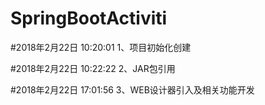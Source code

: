 # SpringBootActiviti 
#2018年2月22日 10:20:01
1、项目初始化创建

#2018年2月22日 10:22:22
2、JAR包引用

#2018年2月22日 17:01:56
3、WEB设计器引入及相关功能开发


